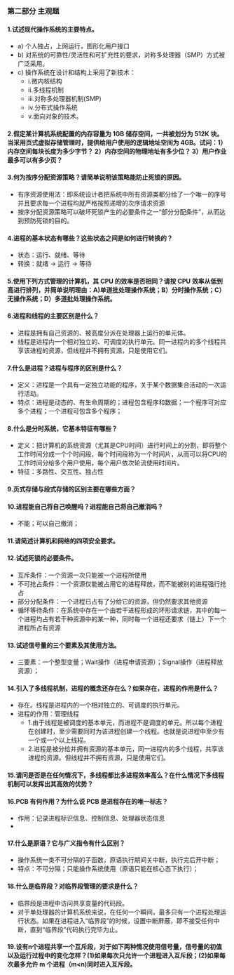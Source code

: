 

### 第二部分 主观题
#### 1.试述现代操作系统的主要特点。
- a) 个人独占，上网运行，图形化用户接口
- b) 对系统的可靠性/灵活性和可扩充性的要求，对称多处理器（SMP）方式被广泛采用。
- c) 操作系统在设计和结构上采用了新技术：
  - i.微内核结构
  - ii.多线程机制
  - iii.对称多处理器机制(SMP)
  - iv.分布式操作系统
  - v.面向对象的技术。

#### 2.假定某计算机系统配置的内存容量为 1GB 储存空间，一共被划分为 512K 块。当采用页式虚拟存储管理时，提供给用户使用的逻辑地址空间为 4GB。试问：1）内存空间每块长度为多少字节？ 2）内存空间的物理地址有多少位？ 3）用户作业最多可以有多少页？

#### 3.何为按序分配资源策略？请简单说明该策略能防止死锁的原因。
- 有序资源使用法：即系统设计者把系统中所有资源类都分给了一个唯一的序号并且要求每一个进程均就严格按照递增的次序请求资源
- 按序分配资源策略可以破坏死锁产生的必要条件之一“部分分配条件”，从而达到预防死锁的目的。
#### 4.进程的基本状态有哪些？这些状态之间是如何进行转换的？
- 状态：运行、就绪、等待
- 转换：就绪 -> 运行 -> 等待
#### 5.使用下列方式管理的计算机，其 CPU 的效率是否相同？请按 CPU 效率从低到高进行排列，并简单说明理由：A)单道批处理操作系统；B）分时操作系统；C）无操作系统；D）多道批处理操作系统。
#### 6.进程和线程的主要区别是什么？
- 进程是拥有自己资源的、被高度分派在处理器上运行的单元体。
- 线程是进程内一个相对独立的、可调度的执行单元。同一进程内的多个线程共享该进程的资源，但线程并不拥有资源，只是使用它们。
#### 7.什么是进程？进程与程序的区别是什么？
- 定义：进程是一个具有一定独立功能的程序，关于某个数据集合活动的一次运行活动。
- 特点：进程是动态的、有生命周期的；进程包含程序和数据；一个程序可对应多个进程；一个进程可包含多个程序；
#### 8.什么是分时系统，它基本特征有哪些？
- 定义：把计算机的系统资源（尤其是CPU时间）进行时间上的分割，即将整个工作时间分成一个个时间段，每个时间段称为一个时间片，从而可以将CPU的工作时间分给多个用户使用，每个用户依次轮流使用时间片。
- 特征：多路性、交互性、独占性
#### 9.页式存储与段式存储的区别主要在哪些方面？
#### 10.进程能自己将自己唤醒吗？进程能自己将自己撤消吗？
- 不能；可以自己撤消；
#### 11.请简述计算机和网络的四项安全要求。
#### 12.试述死锁的必要条件。
- 互斥条件：一个资源一次只能被一个进程所使用
- 不可抢占条件：一个资源仅能被占用它的进程释放，而不能被别的进程强行抢占
- 部分分配条件：一个进程已占有了分给它的资源，但仍然要求其他资源
- 循环等待条件：在系统中存在一个由若干进程形成的环形请求链，其中的每一个进程均占有若干种资源中的某一种，同时每一个进程还要求（链上）下一个进程所占有资源
#### 13.试述信号量的三个要素及其使用方法。
- 三要素：一个整型变量；Wait操作（进程申请资源）；Signal操作（进程释放资源）；
#### 14.引入了多线程机制，进程的概念还存在么？如果存在，进程的作用是什么？
- 存在。线程是进程内的一个相对独立的、可调度的执行单元。
- 进程的作用：管理线程
  - 1.由于线程是被调度的基本单元，而进程不是调度的单元。所以每个进程在创建时，至少需要同时为该进程创建一个线程。也就是说进程中至少有一个或一个以上线程。
  - 2.进程是被分给并拥有资源的基本单元，同一进程内的多个线程，共享该进程的资源。但线程并不拥有资源，只是使用它们。
#### 15.请问是否是在任何情况下，多线程都比多进程效率高么？在什么情况下多线程机制可以发挥出其高效的优势？
#### 16.PCB 有何作用？为什么说 PCB 是进程存在的唯一标志？
- 作用：记录进程标识信息、控制信息、处理器状态信息
- 
#### 17.什么是原语？它与广义指令有什么区别？
- 操作系统一类不可分隔的子函数，原语执行期间关中断，执行完后开中断；
- 特点：不可分隔；只能操作系统使用（原语只能在核心态下执行）；
#### 18.什么是临界段？对临界段管理的要求是什么？
- 临界段是进程中访问共享变量的代码段。
- 对于单处理器的计算机系统来说，在任何一个瞬间，最多只有一个进程处理运行状态。如果在进程进入“临界段”的时候，设置中断屏蔽，即不接受任何中断，直到“临界段”代码执行完毕为止。
#### 19.设有n个进程共享一个互斥段，对于如下两种情况使用信号量，信号量的初值以及运行过程中的变化怎样？(1)如果每次只允许一个进程进入互斥段；(2)如果每次最多允许 m 个进程（m<n)同时进入互斥段。